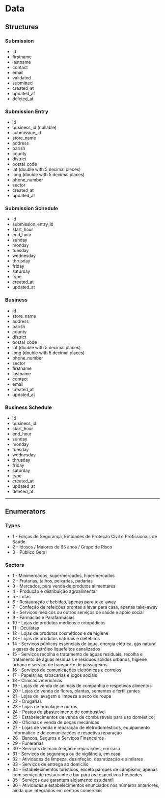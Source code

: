 # Data

## Structures

### Submission

- id
- firstname
- lastname
- contact
- email
- validated
- submitted
- created_at
- updated_at
- deleted_at
  
### Submission Entry

- id
- business_id (nullable)
- submission_id
- store_name
- address
- parish
- county
- district
- postal_code
- lat (double with 5 decimal places)
- long (double with 5 decimal places)
- phone_number
- sector
- created_at
- updated_at

### Submission Schedule

- id
- submission_entry_id
- start_hour
- end_hour
- sunday
- monday
- tuesday
- wednesday
- thrusday
- friday
- saturday
- type
- created_at
- updated_at

### Business

- id
- store_name
- address
- parish
- county
- district
- postal_code
- lat (double with 5 decimal places)
- long (double with 5 decimal places)
- phone_number
- sector
- firstname
- lastname
- contact
- email
- created_at
- updated_at

### Business Schedule

- id
- business_id
- start_hour
- end_hour
- sunday
- monday
- tuesday
- wednesday
- thrusday
- friday
- saturday
- type
- created_at
- updated_at
- deleted_at

---

## Enumerators

### Types

- 1 - Forças de Segurança, Entidades de Proteção Civil e Profissionais de Saúde
- 2 - Idosos / Maiores de 65 anos / Grupo de Risco
- 3 - Público Geral

### Sectors

- 1 - Minimercados, supermercados, hipermercados
- 2 - Frutarias, talhos, peixarias, padarias
- 3 - Mercados, para venda de produtos alimentares
- 4 - Produção e distribuição agroalimentar
- 5 - Lotas
- 6 - Restauração e bebidas, apenas para take-away
- 7 - Confeção de refeições prontas a levar para casa, apenas take-away
- 8 - Serviços médicos ou outros serviços de saúde e apoio social
- 9 - Farmácias e Parafarmácias
- 10 - Lojas de produtos médicos e ortopédicos
- 11 - Oculistas
- 12 - Lojas de produtos cosméticos e de higiene
- 13 - Lojas de produtos naturais e dietéticos
- 14 - Serviços públicos essenciais de água, energia elétrica, gás natural e gases de petróleo liquefeitos canalizados
- 15 - Serviços recolha e tratamento de águas residuais, recolha e tratamento de águas residuais e resíduos sólidos urbanos, higiene urbana e serviço de transporte de passageiros
- 16 - Serviços de comunicações eletrónicas e correios
- 17 - Papelarias, tabacarias e jogos sociais
- 18 - Clínicas veterinárias
- 19 - Lojas de venda de animais de companhia e respetivos alimentos
- 20 - Lojas de venda de flores, plantas, sementes e fertilizantes
- 21 - Lojas de lavagem e limpeza a seco de roupa
- 22 - Drogarias
- 23 - Lojas de bricolage e outros
- 24 - Postos de abastecimento de combustível
- 25 - Estabelecimentos de venda de combustíveis para uso doméstico;
- 26 - Oficinas e venda de peças mecânicas
- 27 - Lojas de venda e reparação de eletrodomésticos, equipamento informático e de comunicações e respetiva reparação
- 28 - Bancos, Seguros e Serviços Financeiros
- 29 - Funerárias
- 30 - Serviços de manutenção e reparações, em casa
- 31 - Serviços de segurança ou de vigilância, em casa
- 32 - Atividades de limpeza, desinfeção, desratização e similares
- 33 - Serviços de entrega ao domicílio
- 34 - Estabelecimentos turísticos, exceto parques de campismo, apenas com serviço de restaurante e bar para os respectivos hóspedes
- 35 - Serviços que garantam alojamento estudantil
- 36 - Atividades e estabelecimentos enunciados nos números anteriores, ainda que integrados em centros comerciais
